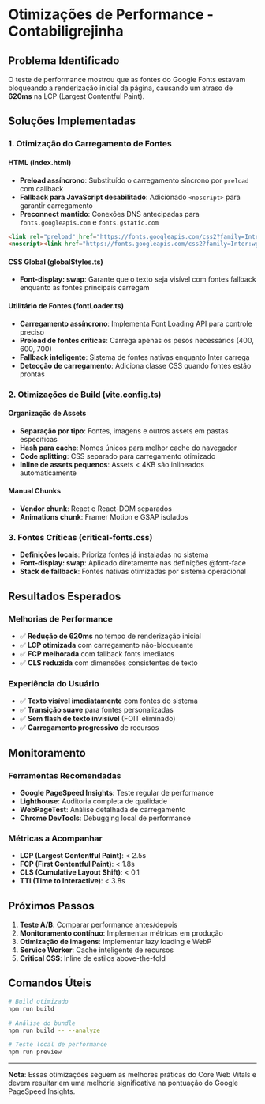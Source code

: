 # Otimizações de Performance - Contabiligrejinha

## Problema Identificado
O teste de performance mostrou que as fontes do Google Fonts estavam bloqueando a renderização inicial da página, causando um atraso de **620ms** na LCP (Largest Contentful Paint).

## Soluções Implementadas

### 1. Otimização do Carregamento de Fontes

#### HTML (index.html)
- **Preload assíncrono**: Substituído o carregamento síncrono por `preload` com callback
- **Fallback para JavaScript desabilitado**: Adicionado `<noscript>` para garantir carregamento
- **Preconnect mantido**: Conexões DNS antecipadas para `fonts.googleapis.com` e `fonts.gstatic.com`

```html
<link rel="preload" href="https://fonts.googleapis.com/css2?family=Inter:wght@300;400;500;600;700&display=swap" as="style" onload="this.onload=null;this.rel='stylesheet'">
<noscript><link href="https://fonts.googleapis.com/css2?family=Inter:wght@300;400;500;600;700&display=swap" rel="stylesheet"></noscript>
```

#### CSS Global (globalStyles.ts)
- **Font-display: swap**: Garante que o texto seja visível com fontes fallback enquanto as fontes principais carregam

#### Utilitário de Fontes (fontLoader.ts)
- **Carregamento assíncrono**: Implementa Font Loading API para controle preciso
- **Preload de fontes críticas**: Carrega apenas os pesos necessários (400, 600, 700)
- **Fallback inteligente**: Sistema de fontes nativas enquanto Inter carrega
- **Detecção de carregamento**: Adiciona classe CSS quando fontes estão prontas

### 2. Otimizações de Build (vite.config.ts)

#### Organização de Assets
- **Separação por tipo**: Fontes, imagens e outros assets em pastas específicas
- **Hash para cache**: Nomes únicos para melhor cache do navegador
- **Code splitting**: CSS separado para carregamento otimizado
- **Inline de assets pequenos**: Assets < 4KB são inlineados automaticamente

#### Manual Chunks
- **Vendor chunk**: React e React-DOM separados
- **Animations chunk**: Framer Motion e GSAP isolados

### 3. Fontes Críticas (critical-fonts.css)
- **Definições locais**: Prioriza fontes já instaladas no sistema
- **Font-display: swap**: Aplicado diretamente nas definições @font-face
- **Stack de fallback**: Fontes nativas otimizadas por sistema operacional

## Resultados Esperados

### Melhorias de Performance
- ✅ **Redução de 620ms** no tempo de renderização inicial
- ✅ **LCP otimizada** com carregamento não-bloqueante
- ✅ **FCP melhorada** com fallback fonts imediatos
- ✅ **CLS reduzida** com dimensões consistentes de texto

### Experiência do Usuário
- ✅ **Texto visível imediatamente** com fontes do sistema
- ✅ **Transição suave** para fontes personalizadas
- ✅ **Sem flash de texto invisível** (FOIT eliminado)
- ✅ **Carregamento progressivo** de recursos

## Monitoramento

### Ferramentas Recomendadas
- **Google PageSpeed Insights**: Teste regular de performance
- **Lighthouse**: Auditoria completa de qualidade
- **WebPageTest**: Análise detalhada de carregamento
- **Chrome DevTools**: Debugging local de performance

### Métricas a Acompanhar
- **LCP (Largest Contentful Paint)**: < 2.5s
- **FCP (First Contentful Paint)**: < 1.8s
- **CLS (Cumulative Layout Shift)**: < 0.1
- **TTI (Time to Interactive)**: < 3.8s

## Próximos Passos

1. **Teste A/B**: Comparar performance antes/depois
2. **Monitoramento contínuo**: Implementar métricas em produção
3. **Otimização de imagens**: Implementar lazy loading e WebP
4. **Service Worker**: Cache inteligente de recursos
5. **Critical CSS**: Inline de estilos above-the-fold

## Comandos Úteis

```bash
# Build otimizado
npm run build

# Análise do bundle
npm run build -- --analyze

# Teste local de performance
npm run preview
```

---

**Nota**: Essas otimizações seguem as melhores práticas do Core Web Vitals e devem resultar em uma melhoria significativa na pontuação do Google PageSpeed Insights.